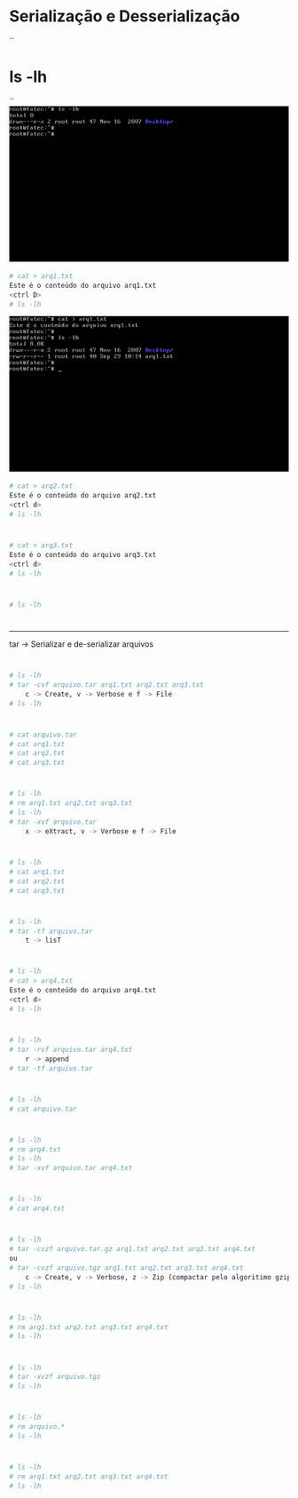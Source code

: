 # Serialização e Desserialização

``
# ls -lh
``
![alt text](https://github.com/disciplinasfatec/sistemasoperacionais/blob/main/Passo04.png "image Passo04")

```sh
# cat > arq1.txt
Este é o conteúdo do arquivo arq1.txt
<ctrl D>
# ls -lh
```

![alt text](https://github.com/disciplinasfatec/sistemasoperacionais/blob/main/Passo05.png "image Passo05")

```sh
# cat > arq2.txt
Este é o conteúdo do arquivo arq2.txt
<ctrl d>
# ls -lh
```
#
#
```sh
# cat > arq3.txt
Este é o conteúdo do arquivo arq3.txt
<ctrl d>
# ls -lh
```
#
#
```sh
# ls -lh
```
#
#
-----
tar -> Serializar e de-serializar arquivos
#
#
```sh
# ls -lh
# tar -cvf arquivo.tar arq1.txt arq2.txt arq3.txt
    c -> Create, v -> Verbose e f -> File
# ls -lh
```
#
#
```sh
# cat arquivo.tar
# cat arq1.txt
# cat arq2.txt
# cat arq3.txt
```
#
#
```sh
# ls -lh
# rm arq1.txt arq2.txt arq3.txt
# ls -lh
# tar -xvf arquivo.tar
    x -> eXtract, v -> Verbose e f -> File
```
#
#
```sh
# ls -lh
# cat arq1.txt
# cat arq2.txt
# cat arq3.txt
```
#
#
```sh
# ls -lh
# tar -tf arquivo.tar
    t -> lisT
```
#
#
```sh
# ls -lh
# cat > arq4.txt
Este é o conteúdo do arquivo arq4.txt
<ctrl d>
# ls -lh
```
#
#
```sh
# ls -lh
# tar -rvf arquivo.tar arq4.txt
    r -> append
# tar -tf arquivo.tar
```
#
#
```sh
# ls -lh
# cat arquivo.tar
```
#
#
```sh
# ls -lh
# rm arq4.txt
# ls -lh
# tar -xvf arquivo.tar arq4.txt
```
#
#
```sh
# ls -lh
# cat arq4.txt
```
#
#
```sh
# ls -lh
# tar -cvzf arquivo.tar.gz arq1.txt arq2.txt arq3.txt arq4.txt
ou 
# tar -cvzf arquivo.tgz arq1.txt arq2.txt arq3.txt arq4.txt
    c -> Create, v -> Verbose, z -> Zip (compactar pelo algoritimo gzip) e f -> File
# ls -lh
```
#
#
```sh
# ls -lh
# rm arq1.txt arq2.txt arq3.txt arq4.txt
# ls -lh
```
#
#
```sh
# ls -lh
# tar -xvzf arquivo.tgz
# ls -lh
```
#
#
```sh
# ls -lh
# rm arquivo.*
# ls -lh
```
#
#
```sh
# ls -lh
# rm arq1.txt arq2.txt arq3.txt arq4.txt
# ls -lh
```

